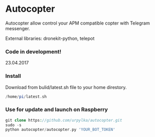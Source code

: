 # Autocopter

Autocopter allow control your APM compatible copter with Telegram messenger.

External libraries:
dronekit-python,
telepot

### Code in development! ###
23.04.2017

### Install ###
Download from bulid/latest.sh file to your home direstory.
```php
/home/pi/latest.sh
```
### Use for update and launch on Raspberry ###
```php
git clone https://github.com/urpylka/autocopter.git
sudo -s
python autocopter/autocopter.py 'YOUR_BOT_TOKEN'
```
